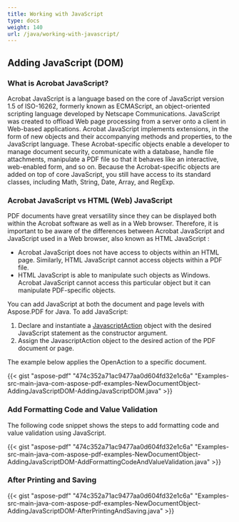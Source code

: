 ```yaml
---
title: Working with JavaScript
type: docs
weight: 140
url: /java/working-with-javascript/
---
```


## **Adding JavaScript (DOM)**
### **What is Acrobat JavaScript?**
Acrobat JavaScript is a language based on the core of JavaScript version 1.5 of ISO-16262, formerly known as ECMAScript, an object-oriented scripting language developed by Netscape Communications. JavaScript was created to offload Web page processing from a server onto a client in Web-based applications. Acrobat JavaScript implements extensions, in the form of new objects and their accompanying methods and properties, to the JavaScript language. These Acrobat-specific objects enable a developer to manage document security, communicate with a database, handle file attachments, manipulate a PDF file so that it behaves like an interactive, web-enabled form, and so on. Because the Acrobat-specific objects are added on top of core JavaScript, you still have access to its standard classes, including Math, String, Date, Array, and RegExp.
### **Acrobat JavaScript vs HTML (Web) JavaScript**
PDF documents have great versatility since they can be displayed both within the Acrobat software as well as in a Web browser. Therefore, it is important to be aware of the differences between Acrobat JavaScript and JavaScript used in a Web browser, also known as HTML JavaScript :

- Acrobat JavaScript does not have access to objects within an HTML page. Similarly, HTML JavaScript cannot access objects within a PDF file.
- HTML JavaScript is able to manipulate such objects as Windows. Acrobat JavaScript cannot access this particular object but it can manipulate PDF-specific objects.

You can add JavaScript at both the document and page levels with Aspose.PDF for Java. To add JavaScript:

1. Declare and instantiate a [JavascriptAction](https://apireference.aspose.com/java/pdf/com.aspose.pdf/JavascriptAction) object with the desired JavaScript statement as the constructor argument.
1. Assign the JavascriptAction object to the desired action of the PDF document or page.

The example below applies the OpenAction to a specific document.

{{< gist "aspose-pdf" "474c352a71ac9477aa0d604fd32e1c6a" "Examples-src-main-java-com-aspose-pdf-examples-NewDocumentObject-AddingJavaScriptDOM-AddingJavaScriptDOM.java" >}}
### **Add Formatting Code and Value Validation**
The following code snippet shows the steps to add formatting code and value validation using JavaScript.

{{< gist "aspose-pdf" "474c352a71ac9477aa0d604fd32e1c6a" "Examples-src-main-java-com-aspose-pdf-examples-NewDocumentObject-AddingJavaScriptDOM-AddFormattingCodeAndValueValidation.java" >}}
### **After Printing and Saving**
{{< gist "aspose-pdf" "474c352a71ac9477aa0d604fd32e1c6a" "Examples-src-main-java-com-aspose-pdf-examples-NewDocumentObject-AddingJavaScriptDOM-AfterPrintingAndSaving.java" >}}
